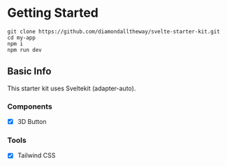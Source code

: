 # Getting Started

```
git clone https://github.com/diamondalltheway/svelte-starter-kit.git
cd my-app
npm i
npm run dev

```

## Basic Info

This starter kit uses Sveltekit (adapter-auto).

### Components

- [x] 3D Button

### Tools

- [x] Tailwind CSS
